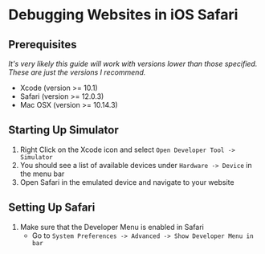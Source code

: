 # Debugging Websites in iOS Safari


## Prerequisites
_It's very likely this guide will work with versions lower than those specified. These are just the versions I recommend._
- Xcode (version >= 10.1)
- Safari (version >= 12.0.3)
- Mac OSX (version >= 10.14.3)


## Starting Up Simulator
1. Right Click on the Xcode icon and select `Open Developer Tool -> Simulator`
2. You should see a list of available devices under `Hardware -> Device` in the menu bar
3. Open Safari in the emulated device and navigate to your website


## Setting Up Safari

1. Make sure that the Developer Menu is enabled in Safari
    - Go to `System Preferences -> Advanced -> Show Developer Menu in bar`
